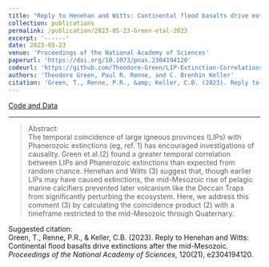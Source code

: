 ```yaml
---
title: "Reply to Henehan and Witts: Continental flood basalts drive extinctions after the mid-Mesozoic"
collection: publications
permalink: /publication/2023-05-23-Green-etal-2023
excerpt: '------'
date: 2023-05-23
venue: 'Proceedings of the National Academy of Sciences'
paperurl: 'https://doi.org/10.1073/pnas.2304194120'
codeurl: 'https://github.com/Theodore-Green/LIP-Extinction-Correlations'
authors: 'Theodore Green, Paul R. Renne, and C. Brenhin Keller'
citation: 'Green, T., Renne, P.R., &amp; Keller, C.B. (2023). Reply to Henehan and Witts: Continental flood basalts drive extinctions after the mid-Mesozoic. <i>Proceedings of the National Academy of Sciences</i>, 120(21), e2304194120.'
---
```

<a href='https://github.com/Theodore-Green/LIP-Extinction-Correlations'>Code and Data</a>&nbsp;&nbsp;&nbsp;&nbsp;

------

>Abstract: <br/>The temporal coincidence of large igneous provinces (LIPs) with Phanerozoic extinctions (eg, ref. 1) has encouraged investigations of causality. Green et al.(2) found a greater temporal correlation between LIPs and Phanerozoic extinctions than expected from random chance. Henehan and Witts (3) suggest that, though earlier LIPs may have caused extinctions, the mid-Mesozoic rise of pelagic marine calcifiers prevented later volcanism like the Deccan Traps from significantly perturbing the ecosystem. Here, we address this comment (3) by calculating the coincidence product (2) with a timeframe restricted to the mid-Mesozoic through Quaternary.

Suggested citation: <br/>Green, T., Renne, P.R., & Keller, C.B. (2023). Reply to Henehan and Witts: Continental flood basalts drive extinctions after the mid-Mesozoic. <i>Proceedings of the National Academy of Sciences</i>, 120(21), e2304194120.